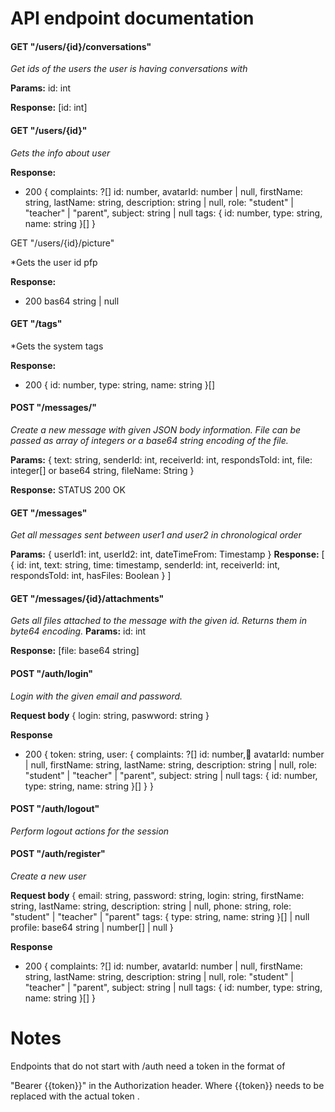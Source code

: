 # API endpoint documentation

#### GET "/users/{id}/conversations"
  *Get ids of the users the user is having conversations with*
  
  **Params:**
  id: int

  **Response:**
  [id: int]
#### GET "/users/{id}"

*Gets the info about user*


**Response:**
- 200 {
  complaints: ?[]
  id: number,
  avatarId: number | null,
  firstName: string,
  lastName: string,
  description: string | null,
  role: "student" | "teacher" | "parent",
  subject: string | null
  tags: {
  id: number,
  type: string,
  name: string
  }[]
  }

GET "/users/{id}/picture"

*Gets the user id pfp


**Response:**
- 200 bas64 string | null

#### GET "/tags"

*Gets the system tags


**Response:**
- 200 {
  id: number,
  type: string,
  name: string
  }[]

#### POST "/messages/"
  *Create a new message with given JSON body information. File can be passed as array of integers or a base64 string encoding of the file.*
  
  **Params:**
  {
  text: string,
  senderId: int,
  receiverId: int,
  respondsToId: int,
  file: integer[] or base64 string,
  fileName: String
  }

  **Response:**
  STATUS 200 OK

#### GET "/messages"
  *Get all messages sent between user1 and user2 in chronological order*
  
   **Params:**
  {
  userId1: int,
  userId2: int,
  dateTimeFrom: Timestamp
  }
  **Response:**
  [
    {
      id: int,
      text: string,
      time: timestamp,
      senderId: int,
      receiverId: int,
      respondsToId: int,
      hasFiles: Boolean
    }
  ]

#### GET "/messages/{id}/attachments"
 *Gets all files attached to the message with the given id. Returns them in byte64 encoding.*
  **Params:**
  id: int

  **Response:**
  [file: base64 string]


#### POST "/auth/login"

  *Login with the given email and password.*

  **Request body**
  {
    login: string,
    paswword: string
  }
  

  **Response**
  
  - 200 {
    token: string,
    user: {
    complaints: ?[]
    id: number,
    avatarId: number | null,
    firstName: string,
    lastName: string,
    description: string | null,
    role: "student" | "teacher" | "parent",
    subject: string | null
    tags: {
    id: number,
    type: string,
    name: string
    }[]
    }
  }
  
#### POST "/auth/logout"

  *Perform logout actions for the session*

#### POST "/auth/register"

  *Create a new user*

  **Request body**
  {
  email: string,
  password: string,
  login: string,
  firstName: string,
  lastName: string,
  description: string | null,
  phone: string,
  role: "student" | "teacher" | "parent"
  tags: {
    type: string,
    name: string
  }[] | null
  profile: base64 string | number[] | null
  }

  **Response**
  - 200 {
  complaints: ?[]
  id: number,
  avatarId: number | null,
  firstName: string,
  lastName: string,
  description: string | null,
  role: "student" | "teacher" | "parent",
  subject: string | null
  tags: {
    id: number,
    type: string,
    name: string
  }[]
  }
  
  

# Notes

Endpoints that do not start with /auth need a token in the format of 

"Bearer {{token}}" in the Authorization header. Where {{token}} needs to be replaced with the actual token .
